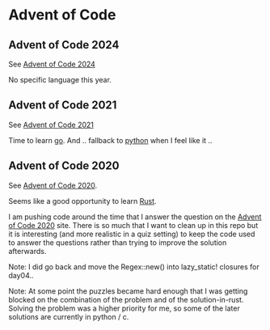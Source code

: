 # Advent of Code

## Advent of Code 2024

See [Advent of Code 2024](https://adventofcode.com/2024)

No specific language this year.

## Advent of Code 2021

See [Advent of Code 2021](https://adventofcode.com/2021)

Time to learn [go](https://go.dev/). And .. fallback to [python](https://www.python.org/) when I feel like it ..

## Advent of Code 2020

See [Advent of Code 2020](https://adventofcode.com/2020).

Seems like a good opportunity to learn [Rust](https://adventofcode.com/2020).

I am pushing code around the time that I answer the question on the [Advent of Code 2020](https://adventofcode.com/2020) site. There is so much that I want to clean up in this repo but it is interesting (and more realistic in a quiz setting) to keep the code used to answer the questions rather than trying to improve the solution afterwards.

Note: I did go back and move the Regex::new() into lazy_static! closures for day04..

Note: At some point the puzzles became hard enough that I was getting blocked on the combination of the problem and of the solution-in-rust. Solving the problem was a higher priority for me, so some of the later solutions are currently in python / c.
